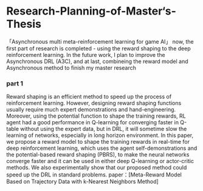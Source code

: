 # Research-Planning-of-Master‘s-Thesis
「Asynchronous multi meta-reinforcement learning for game AI」
now, the first part of research is completed - using the reward shaping to the deep reinforcement learning. In the future work, I plan to improve the Asynchronous DRL (A3C), and at last, combineing the reward model and Asynchronous method to finish my master research

### part 1
Reward shaping is an efficient method to speed up the process of reinforcement learning. However, designing reward shaping functions usually require much expert demonstrations and hand-engineering. Moreover, using the potential function to shape the training rewards, RL agent had a good performance in Q-learning for converging faster in Q-table without using the expert data, but in DRL, it will sometime slow the learning of networks, especially in long horizon environment. In this paper, we propose a reward model to shape the training rewards in real-time for deep reinforcement learning, which uses the agent self-demonstrations and the potential-based reward shaping (PBRS), to make the neural networks converge faster and it can be used in either deep Q-learning or actor-critic methods. We also experimentally show that our proposed method could speed up the DRL in standard problems.
paper：[Meta-Reward Model Based on Trajectory Data with k-Nearest Neighbors Method]
